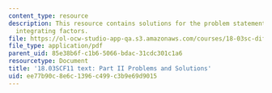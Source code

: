 ```yaml
---
content_type: resource
description: This resource contains solutions for the problem statements related to
  integrating factors.
file: https://ol-ocw-studio-app-qa.s3.amazonaws.com/courses/18-03sc-differential-equations-fall-2011/ee77b90c8e6c1396c499c3b9e69d9015_MIT18_03SCF11_ps1_II_s4_5s.pdf
file_type: application/pdf
parent_uid: 85e38b6f-c1b6-5066-bdac-31cdc301c1a6
resourcetype: Document
title: '18.03SCF11 text: Part II Problems and Solutions'
uid: ee77b90c-8e6c-1396-c499-c3b9e69d9015
---
```

